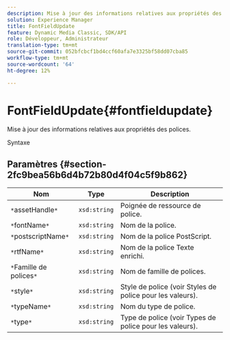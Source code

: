 ```yaml
---
description: Mise à jour des informations relatives aux propriétés des polices.
solution: Experience Manager
title: FontFieldUpdate
feature: Dynamic Media Classic, SDK/API
role: Développeur, Administrateur
translation-type: tm+mt
source-git-commit: 052bfcbcf1bd4ccf60afa7e3325bf58dd07cba85
workflow-type: tm+mt
source-wordcount: '64'
ht-degree: 12%

---
```



# FontFieldUpdate{#fontfieldupdate}

Mise à jour des informations relatives aux propriétés des polices.

Syntaxe

## Paramètres {#section-2fc9bea56b6d4b72b80d4f04c5f9b862}

| Nom | Type | Description |
|---|---|---|
| `*`assetHandle`*` | `xsd:string` | Poignée de ressource de police. |
| `*`fontName`*` | `xsd:string` | Nom de la police. |
| `*`postscriptName`*` | `xsd:string` | Nom de la police PostScript. |
| `*`rtfName`*` | `xsd:string` | Nom de la police Texte enrichi. |
| `*`Famille de polices`*` | `xsd:string` | Nom de famille de polices. |
| `*`style`*` | `xsd:string` | Style de police (voir Styles de police pour les valeurs). |
| `*`typeName`*` | `xsd:string` | Nom du type de police. |
| `*`type`*` | `xsd:string` | Type de police (voir Types de police pour les valeurs). |

